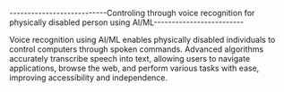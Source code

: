 ---------------------------Controling through voice recognition for physically disabled person using AI/ML-------------------------

Voice recognition using AI/ML enables physically disabled individuals to control computers through spoken commands. Advanced algorithms accurately transcribe speech into text, allowing users to navigate applications, browse the web, and perform various tasks with ease, improving accessibility and independence.
